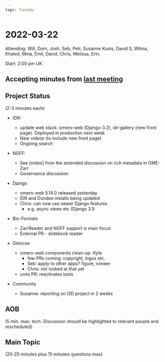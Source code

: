 ```yaml
---
tags: Tuesday
---
```


# 2022-03-22

Attending: Will, Dom, Josh, Seb, Petr, Susanne Kunis, David S, Wilma, Khaled, Mina, Emil, David, Chris, Melissa, Erin, 

Start: 2:00 pm UK

## Accepting minutes from [last meeting](https://github.com/ome/meeting-minutes)

## Project Status

(2-3 minutes each)

- IDR:
  - update web stack: omero-web (Django-3.2), idr-gallery (new front page). Deployed in production next week
  - New videos (to include new front page)
  - Ongoing search

- NGFF:
  - See [notes] from the extended discussion on rich metadata in OME-Zarr
  - Governance discussion

- Django
  - omero-web 5.14.0 released yesterday
  - IDR and Dundee installs being updated
  - Chris: can now use newer Django features
    - e.g. async views etc (Django 3.1)

- Bio-Formats
  - ZarrReader and NGFF support is main focus
  - External PR - slidebook reader

- Glencoe
  - omero-web components clean-up. Kyle
    - few PRs coming: copyright, logos etc.
    - Seb: apply to other apps? figure, iviewer
    - Chris: not looked at that yet
  - units PR: reactivates tests

- Community
  - Susanne: reporting on I3D project in 2 weeks

## AOB

(5 min. max; tech. Discussion should be highlighted to relevant people and rescheduled)

## Main Topic

(20-25 minutes plus 15 minutes questions max)
